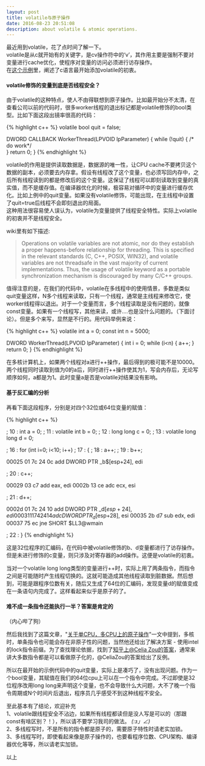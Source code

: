 ```yaml
---
layout: post  
title: volatile与原子操作  
date: 2016-08-23 20:51:08  
description: about volatile & atomic operations.  
---
```

>

最近用到volatile，花了点时间了解一下。  
volatile是从c就开始有的关键字，是cv操作符中的‘v’，其作用主要是强制不要对变量进行cache优化，使程序对变量的访问必须进行访存操作。  
在[这个示例](http://publications.gbdirect.co.uk/c_book/chapter8/const_and_volatile.html)里，阐述了c语言最开始添加volatile的初衷。  

#### volatile修饰的变量到底是否线程安全？  
>  

由于volatile的这种特点，使人不由得联想到原子操作。比如最开始分不太清，在查看公司以前的代码时，很多worker线程的退出标记都是volatile修饰的bool类型。比如下面这段出镜率很高的代码：

{% highlight c++ %}
volatile bool quit = false;

DWORD CALLBACK WorkerThread(LPVOID lpParameter)
{
	while (!quit)
	{
		/* do work*/  
	}
	return 0;
}
{% endhighlight %}

volatile的作用是提供读取数据是，数据源的唯一性，让CPU cache不要拷贝这个数据的副本，必须要去内存拿。假设有线程改了这个变量，也必须写回内存中，之后所有线程读到的都是修改后的这个变量。这保证了线程可以即刻读取到变量的真实值，而不是缓存值。在编译器优化的时候，极容易对循环中的变量进行缓存优化。比如上例中的quit变量。如果没有volatile修饰，可能出现，在主线程中设置了quit=true后线程不会即刻退出的局面。  
这种用法很容易使人误认为，volatile为变量提供了线程安全特性。实际上volatile的初衷并不是线程安全。

wiki里有如下描述:  

> Operations on volatile variables are not atomic, nor do they establish a proper happens-before relationship for threading. This is specified in the relevant standards (C, C++, POSIX, WIN32), and volatile variables are not threadsafe in the vast majority of current implementations. Thus, the usage of volatile keyword as a portable synchronization mechanism is discouraged by many C/C++ groups.

值得注意的是，在我们的代码中，volatile在多线程中的使用情景，多数是类似quit变量这样，N多个线程来读取，只有一个线程，通常是主线程来修改它，使worker线程得以退出。对于一个变量而言，多个线程读取是没有问题的，就像const变量。如果有一个线程写，其他来读，或许....也是没什么问题的。（下面讨论）。但是多个来写，显然是不行的。用代码举例来说：

{% highlight c++ %}
volatile int a = 0;
const int n = 5000;

DWORD WorkerThread(LPVOID lpParameter)
{
	int i = 0;
	while (i<n)
	{
		a++;
	}
	return 0;
}
{% endhighlight %}

在多核计算机上，如果两个线程对a进行++操作，最后得到的极可能不是10000。两个线程同时读取到值为0的a后，同时进行++操作使其为1，写会内存后，无论写顺序如何，a都是为1。此时变量a是否是volatile对结果没有影响。  

#### 基于反汇编的分析  
>

再看下面这段程序，分别是对四个32位或64位变量的赋值：

{% highlight c++ %}

; 10   : 	int a = 0;
; 11   : 	volatile int b = 0;
; 12   : 	long long c = 0;
; 13   : 	volatile long long d = 0;

; 16   : 	for (int i=0; i<10; i++)
; 17   : 	{
; 18   : 		a++;
; 19   : 		b++;

  00025	01 7c 24 0c	 add	 DWORD PTR _b$[esp+24], edi

; 20   : 		c++;

  00029	03 c7		 add	 eax, edi
  0002b	13 ce		 adc	 ecx, esi

; 21   : 		d++;

  0002d	01 7c 24 10	 add	 DWORD PTR _d$[esp+24], edi
  00031	11 74 24 14	 adc	 DWORD PTR _d$[esp+28], esi
  00035	2b d7		 sub	 edx, edi
  00037	75 ec		 jne	 SHORT $LL3@wmain

; 22   : 	}
{% endhighlight %}

这是32位程序的汇编码，在代码中被volatile修饰的b、d变量都进行了访存操作。但是未进行修饰的c变量，则只涉及对寄存器的add操作。这便是volatile的初衷。

当对一个volatile long long类型的变量进行++时，实际上用了两条指令，而指令之间是可能随时产生线程切换的。这就可能造成其他线程读取到脏数据。然后想到，可能是跟程序位数有关，随后又生成了64位的汇编码，发现变量d的赋值变成在一条语句内完成了。这样看起来似乎是原子的了。  

#### 难不成一条指令还能执行一半？答案是肯定的  
>  

（内心哔了狗）  

然后我找到了这篇文章，"[关于单CPU，多CPU上的原子操作](https://software.intel.com/zh-cn/blogs/2010/01/14/cpucpu/)"一文中提到，多核时，单条指令也可能会存在非原子性的问题，当然他还给出了解决方案 - 使用intel的lock指令前缀。为了查找理论依据，找到了[知乎上@Celia Zou的答案](http://www.zhihu.com/question/28092666)，通常来讲大多数指令都是可以看做原子化的，@CeliaZou的答案给出了反例。  

所以在最开始的示例代码中的quit变量，实际上是凑巧了，没有出现问题。作为一个bool变量，其赋值在我们的64位cpu上可以在一个指令中完成。不过即使是32位程序改用long long来声明这个变量，也不会导致什么大问题，大不了晚一个指令周期或N个时间片后退出，程序员几乎感受不到这种线程不安全。  

至此基本有了结论，欢迎补充  
1、volatile跟线程安全不沾边，如果所有线程都读但是没人写是可以的（那跟const有啥区别？！），所以请不要学习我司的做法。 _(:з」∠)_  
2、多线程写时，不是所有的指令都是原子的，需要原子特性时请老实加锁。  
3、多线程写时，即使看起来像是原子操作的，也要看程序位数、CPU架构、编译器优化等等，所以请老实加锁。  

以上
